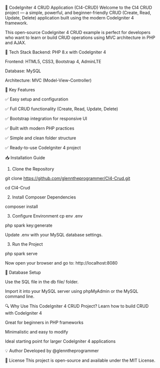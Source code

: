 🚀 CodeIgniter 4 CRUD Application (CI4-CRUD)
Welcome to the CI4 CRUD project — a simple, powerful, and beginner-friendly CRUD (Create, Read, Update, Delete) application built using the modern CodeIgniter 4 framework.

This open-source CodeIgniter 4 CRUD example is perfect for developers who want to learn or build CRUD operations using MVC architecture in PHP and AJAX.

🧰 Tech Stack
Backend: PHP 8.x with CodeIgniter 4

Frontend: HTML5, CSS3, Bootstrap 4, AdminLTE

Database: MySQL

Architecture: MVC (Model-View-Controller)

🎯 Key Features

✅ Easy setup and configuration

✅ Full CRUD functionality (Create, Read, Update, Delete)

✅ Bootstrap integration for responsive UI

✅ Built with modern PHP practices

✅ Simple and clean folder structure

✅ Ready-to-use CodeIgniter 4 project

📥 Installation Guide

1. Clone the Repository
   
git clone https://github.com/glenntheprogrammer/CI4-Crud.git

cd CI4-Crud

2. Install Composer Dependencies
   
composer install

3. Configure Environment
cp env .env

php spark key:generate

Update .env with your MySQL database settings.

3. Run the Project
   
php spark serve

Now open your browser and go to:
http://localhost:8080

💾 Database Setup

Use the SQL file in the db file/ folder.

Import it into your MySQL server using phpMyAdmin or the MySQL command line.

🔍 Why Use This CodeIgniter 4 CRUD Project?
Learn how to build CRUD with CodeIgniter 4

Great for beginners in PHP frameworks

Minimalistic and easy to modify

Ideal starting point for larger CodeIgniter 4 applications

💡 Author
Developed by @glenntheprogrammer

📜 License
This project is open-source and available under the MIT License.
